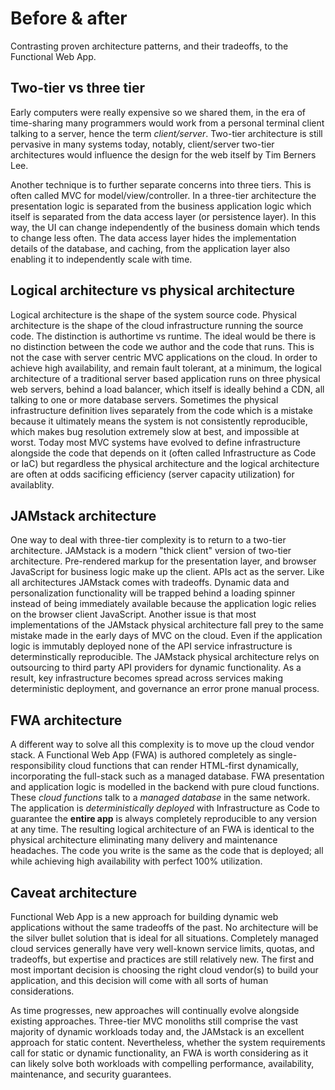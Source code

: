 # Before & after

Contrasting proven architecture patterns, and their tradeoffs, to the Functional Web App.

## Two-tier vs three tier

Early computers were really expensive so we shared them, in the era of time-sharing many programmers would work from a personal terminal client talking to a server, hence the term *client/server*. Two-tier architecture is still pervasive in many systems today, notably, client/server two-tier architectures would influence the design for the web itself by Tim Berners Lee.

Another technique is to further separate concerns into three tiers. This is often called MVC for model/view/controller. In a three-tier architecture the presentation logic is separated from the business application logic which itself is separated from the data access layer (or persistence layer). In this way, the UI can change independently of the business domain which tends to change less often. The data access layer hides the implementation details of the database, and caching, from the application layer also enabling it to independently scale with time.

## Logical architecture vs physical architecture

Logical architecture is the shape of the system source code. Physical architecture is the shape of the cloud infrastructure running the source code. The distinction is authortime vs runtime. The ideal would be there is no distinction between the code we author and the code that runs. This is not the case with server centric MVC applications on the cloud. In order to achieve high availability, and remain fault tolerant, at a minimum, the logical architecture of a traditional server based application runs on three physical web servers, behind a load balancer, which itself is ideally behind a CDN, all talking to one or more database servers. Sometimes the physical infrastructure definition lives separately from the code which is a mistake because it ultimately means the system is not consistently reproducible, which makes bug resolution extremely slow at best, and impossible at worst. Today most MVC systems have evolved to define infrastructure alongside the code that depends on it (often called Infrastructure as Code or IaC) but regardless the physical architecture and the logical architecture are often at odds sacificing efficiency (server capacity utilization) for availablity.

## JAMstack architecture

One way to deal with three-tier complexity is to return to a two-tier architecture. JAMstack is a modern "thick client" version of two-tier architecture. Pre-rendered markup for the presentation layer, and browser JavaScript for business logic make up the client. APIs act as the server. Like all architectures JAMstack comes with tradeoffs. Dynamic data and personalization functionality will be trapped behind a loading spinner instead of being immediately available because the application logic relies on the browser client JavaScript. Another issue is that most implementations of the JAMstack physical architecture fall prey to the same mistake made in the early days of MVC on the cloud. Even if the application logic is immutably deployed none of the API service infrastructure is determinstically reproducible. The JAMstack physical architecture relys on outsourcing to third party API providers for dynamic functionality. As a result, key infrastructure becomes spread across services making deterministic deployment, and governance an error prone manual process.

## FWA architecture

A different way to solve all this complexity is to move up the cloud vendor stack. A Functional Web App (FWA) is authored completely as single-responsibility cloud functions that can render HTML-first dynamically, incorporating the full-stack such as a managed database. FWA presentation and application logic is modelled in the backend with pure cloud functions. These *cloud functions* talk to a *managed database* in the same network. The application is *deterministically deployed* with Infrastructure as Code to guarantee the **entire app** is always completely reproducible to any version at any time. The resulting logical architecture of an FWA is identical to the physical architecture eliminating many delivery and maintenance headaches. The code you write is the same as the code that is deployed; all while achieving high availability with perfect 100% utilization.

## Caveat architecture

Functional Web App is a new approach for building dynamic web applications without the same tradeoffs of the past. No architecture will be the silver bullet solution that is ideal for all situations. Completely managed cloud services generally have very well-known service limits, quotas, and tradeoffs, but expertise and practices are still relatively new. The first and most important decision is choosing the right cloud vendor(s) to build your application, and this decision will come with all sorts of human considerations.

As time progresses, new approaches will continually evolve alongside existing approaches. Three-tier MVC monoliths still comprise the vast majority of dynamic workloads today and, the JAMstack is an excellent approach for static content. Nevertheless, whether the system requirements call for static or dynamic functionality, an FWA is worth considering as it can likely solve both workloads with compelling performance, availability, maintenance, and security guarantees. 